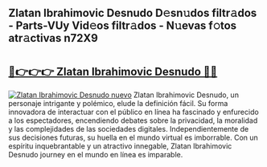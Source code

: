 ## Zlatan Ibrahimovic Desnudo D𝚎sn𝚞dos filtr𝚊dos - Parts-VUy Vid𝚎os filtr𝚊dos - N𝚞evas f𝚘tos atr𝚊ctivas n72X9

# <h2><a href="http://mb8mir.tromn.icu/?c=Zlatan+Ibrahimovic+Desnudo">🔗👉👉👉 Zlatan Ibrahimovic Desnudo 🔗🔗</a></h2>

[![Zlatan Ibrahimovic Desnudo nuevo](https://i.imgur.com/pEAQMta.gif)](http://mb8mir.tromn.icu/?c=Zlatan+Ibrahimovic+Desnudo)
Zlatan Ibrahimovic Desnudo, un personaje intrigante y polémico, elude la definición fácil. Su forma innovadora de interactuar con el público en línea ha fascinado y enfurecido a los espectadores, encendiendo debates sobre la privacidad, la moralidad y las complejidades de las sociedades digitales. Independientemente de sus decisiones futuras, su huella en el mundo virtual es imborrable. Con un espíritu inquebrantable y un atractivo innegable, Zlatan Ibrahimovic Desnudo journey en el mundo en línea es imparable.
